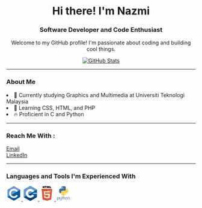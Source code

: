 <h1 align="center">Hi there! I'm Nazmi</h1>

<h3 align="center">Software Developer and Code Enthusiast</h3>

<p align="center">
  Welcome to my GitHub profile! I'm passionate about coding and building cool things.
</p>

<div align="center">
  
[![GitHub Stats](https://github-readme-stats.vercel.app/api?username=cocancocon&count_private=true&show_icons=true&theme=dark)](https://github.com/anuraghazra/github-readme-stats)

</div>

***
<h3>About Me</h3>

<p>
  <li>🏫 Currently studying Graphics and Multimedia at Universiti Teknologi Malaysia</li>
  <li>📖 Learning CSS, HTML, and PHP</li>
  <li>🔥 Proficient in C and Python</li>
</p>

***
<h3 align="left">Reach Me With :</h3>
<p align="left">
  <a href="mailto:nazmihaikal@graduate.utm.my">Email</a>
  <br>
  <a href="https://www.linkedin.com/in/nazmi-haikal-997aa9295/">LinkedIn</a>
</p>

***
<h3 align="left">Languages and Tools I'm Experienced With</h3>

<p align="left">
  <a href="https://www.cprogramming.com/" target="_blank" rel="noreferrer">
    <img src="https://raw.githubusercontent.com/devicons/devicon/master/icons/c/c-original.svg" alt="C" width="40" height="40">
  </a>
  <a href="https://www.w3schools.com/cpp/" target="_blank" rel="noreferrer">
    <img src="https://raw.githubusercontent.com/devicons/devicon/master/icons/cplusplus/cplusplus-original.svg" alt="C++" width="40" height="40">
  </a>
  <a href="https://www.w3.org/html/" target="_blank" rel="noreferrer">
    <img src="https://raw.githubusercontent.com/devicons/devicon/master/icons/html5/html5-original-wordmark.svg" alt="HTML5" width="40" height="40">
    <img src="https://github.com/devicons/devicon/blob/master/icons/python/python-original-wordmark.svg" alt="Python" width="40" height="40">
  </a>
</p>


